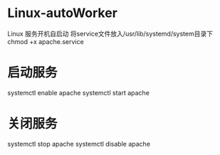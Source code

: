 # Linux-autoWorker
  Linux 服务开机自启动
  将service文件放入/usr/lib/systemd/system目录下
  chmod +x apache.service
# 启动服务
  systemctl enable apache
  systemctl start apache
# 关闭服务
  systemctl stop apache
  systemctl disable apache
